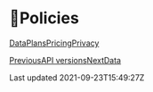 # 🔆Policies

[Data](/platform/policies/data)[Plans](/platform/policies/plans)[Pricing](/platform/policies/pricing)[Privacy](/platform/policies/privacy)

[PreviousAPI versions](/core/shopify/api-versions)[NextData](/platform/policies/data)

Last updated 2021-09-23T15:49:27Z